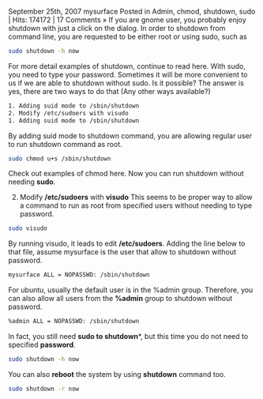 September 25th, 2007 mysurface Posted in Admin, chmod, shutdown, sudo | Hits: 174172 | 17 Comments »
If you are gnome user, you probably enjoy shutdown with just a click on the dialog. In order to shutdown from command line, you are requested to be either root or using sudo, such as
```bash
sudo shutdown -h now
```
For more detail examples of shutdown, continue to read here.
With sudo, you need to type your password. Sometimes it will be more convenient to us if we are able to shutdown without sudo. Is it possible?
The answer is yes, there are two ways to do that (Any other ways available?)
```bash
1. Adding suid mode to /sbin/shutdown
2. Modify /etc/sudoers with visudo
1. Adding suid mode to /sbin/shutdown
```
By adding suid mode to shutdown command, you are allowing regular user to run shutdown command as root.
```bash
sudo chmod u+s /sbin/shutdown
```
Check out examples of chmod here.
Now you can run shutdown without needing **sudo**.

2. Modify **/etc/sudoers** with **visudo**
This seems to be proper way to allow a command to run as root from specified users without needing to type password.

```bash
sudo visudo
```

By running visudo, it leads to edit **/etc/sudoers**.
Adding the line below to that file, assume mysurface is the user that allow to shutdown without password.
```bash
mysurface ALL = NOPASSWD: /sbin/shutdown
```
For ubuntu, usually the default user is in the %admin group. Therefore, you can also allow all users from the **%admin** group to shutdown without password.
```bash
%admin ALL = NOPASSWD: /sbin/shutdown
```

In fact, you still need **sudo to shutdown***, but this time you do not need to specified **password**.
```bash
sudo shutdown -h now
```
You can also **reboot** the system by using **shutdown** command too.
```bash
sudo shutdown -r now
```
